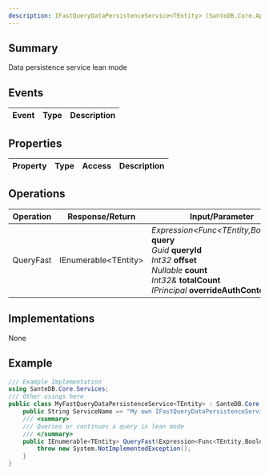 ```yaml
---
description: IFastQueryDataPersistenceService<TEntity> (SanteDB.Core.Api)
---
```


## Summary
Data persistence service lean mode

## Events

|Event|Type|Description|
|-|-|-|

## Properties

|Property|Type|Access|Description|
|-|-|-|-|

## Operations

|Operation|Response/Return|Input/Parameter|Description|
|-|-|-|-|
|QueryFast|IEnumerable&lt;TEntity>|*Expression<Func<TEntity,Boolean>>* **query**<br/>*Guid* **queryId**<br/>*Int32* **offset**<br/>*Nullable<Int32>* **count**<br/>*Int32&* **totalCount**<br/>*IPrincipal* **overrideAuthContext**|Queries or continues a query in lean mode|

## Implementations

None

## Example
```csharp
/// Example Implementation
using SanteDB.Core.Services;
/// Other usings here
public class MyFastQueryDataPersistenceService<TEntity> : SanteDB.Core.Services.IFastQueryDataPersistenceService<TEntity> { 
	public String ServiceName => "My own IFastQueryDataPersistenceService`1 service";
	/// <summary>
	/// Queries or continues a query in lean mode
	/// </summary>
	public IEnumerable<TEntity> QueryFast(Expression<Func<TEntity,Boolean>> query,Guid queryId,Int32 offset,Nullable<Int32> count,Int32& totalCount,IPrincipal overrideAuthContext){
		throw new System.NotImplementedException();
	}
}
```
